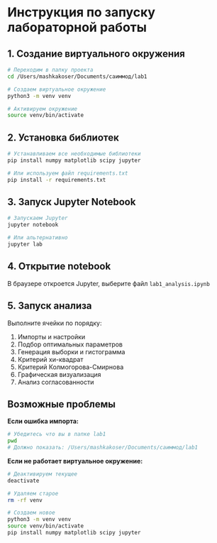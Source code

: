 # Инструкция по запуску лабораторной работы

## 1. Создание виртуального окружения

```bash
# Переходим в папку проекта
cd /Users/mashkakoser/Documents/саиммод/lab1

# Создаем виртуальное окружение
python3 -m venv venv

# Активируем окружение
source venv/bin/activate
```

## 2. Установка библиотек

```bash
# Устанавливаем все необходимые библиотеки
pip install numpy matplotlib scipy jupyter

# Или используем файл requirements.txt
pip install -r requirements.txt
```

## 3. Запуск Jupyter Notebook

```bash
# Запускаем Jupyter
jupyter notebook

# Или альтернативно
jupyter lab
```

## 4. Открытие notebook

В браузере откроется Jupyter, выберите файл `lab1_analysis.ipynb`

## 5. Запуск анализа

Выполните ячейки по порядку:
1. Импорты и настройки
2. Подбор оптимальных параметров  
3. Генерация выборки и гистограмма
4. Критерий хи-квадрат
5. Критерий Колмогорова-Смирнова
6. Графическая визуализация
7. Анализ согласованности

## Возможные проблемы

**Если ошибка импорта:**
```bash
# Убедитесь что вы в папке lab1
pwd
# Должно показать: /Users/mashkakoser/Documents/саиммод/lab1
```

**Если не работает виртуальное окружение:**
```bash
# Деактивируем текущее
deactivate

# Удаляем старое
rm -rf venv

# Создаем новое
python3 -m venv venv
source venv/bin/activate
pip install numpy matplotlib scipy jupyter
```
